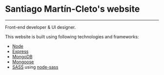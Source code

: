 # Santiago Martín-Cleto's website
***

Front-end developer & UI designer.

This website is built using following technologies and frameworks:

* [Node](http://nodejs.org/ "node.js website")
* [Express](http://expressjs.com/ "Node.js web application framework")
* [MongoDB](http://www.mongodb.org/ "NoSQL open-source document database")
* [Mongoose](http://mongoosejs.com/ "Elegant MongoDB object modeling for node.js")
* [SASS](http://sass-lang.com/ "CSS preprocessor") using [node-sass](https://www.npmjs.org/package/node-sass)
